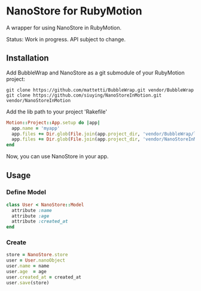 # NanoStore for RubyMotion

A wrapper for using NanoStore in RubyMotion.

Status: Work in progress. API subject to change.

## Installation

Add BubbleWrap and NanoStore as a git submodule of your RubyMotion project:

    git clone https://github.com/mattetti/BubbleWrap.git vendor/BubbleWrap
    git clone https://github.com/siuying/NanoStoreInMotion.git vendor/NanoStoreInMotion

Add the lib path to your project 'Rakefile'

```ruby
Motion::Project::App.setup do |app|
  app.name = 'myapp'
  app.files += Dir.glob(File.join(app.project_dir, 'vendor/BubbleWrap/lib/**/*.rb'))
  app.files += Dir.glob(File.join(app.project_dir, 'vendor/NanoStoreInMotion/lib/**/*.rb'))
end
```

Now, you can use NanoStore in your app.

## Usage

### Define Model

````ruby
class User < NanoStore::Model
  attribute :name
  attribute :age
  attribute :created_at
end
````

### Create

````ruby
store = NanoStore.store
user = User.nanoObject
user.name = name
user.age  = age
user.created_at = created_at
user.save(store)
````
